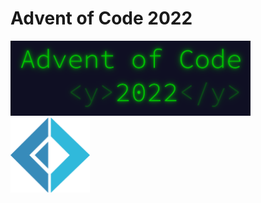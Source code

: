 # Advent of Code 2022

<div>
  <img src="resources/aoc2022.png" alt="drawing" height="120"/>
  <img src="resources/f-sharp.png" alt="drawing" height="120"/>
<div>

